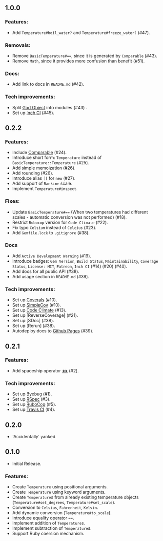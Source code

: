 ## 1.0.0

### Features:
  - Add `Temperature#boil_water?` and `Temperature#freeze_water?` (#47).

### Removals:
  - Remove `BasicTemperature#==`, since it is generated by `Comparable` (#43).
  - Remove `Math`, since it provides more confusion than benefit (#51).

### Docs:
  - Add link to docs in `README.md` (#42).

### Tech improvements:
  - Split [God Object](https://sourcemaking.com/antipatterns/the-blob) into modules (#43) .
  - Set up [Inch CI](https://inch-ci.org/) (#45).

## 0.2.2

### Features:
  - Include [Comparable](https://ruby-doc.org/core-3.0.1/Comparable.html) (#24).
  - Introduce short form: `Temperature` instead of `BasicTemperature::Temperature` (#25).
  - Add simple memoization (#26).
  - Add rounding (#26).
  - Introduce alias `[]` for `new` (#27).
  - Add support of `Rankine` scale.
  - Implement `Temperature#inspect`.

### Fixes:
  - Update `BasicTemperature#==` (When two temperatures had different scales - automatic conversion was not performed) (#18).
  - Restrict `Rubocop` version for `Code Climate` (#22).
  - Fix typo `Celsium` instead of `Celcius` (#23).
  - Add `Gemfile.lock` to `.gitignore` (#38).

### Docs
  - Add `Active Development Warning` (#19).
  - Introduce badges: `Gem Version`, `Build Status`, `Maintainability`, `Coverage Status`, `License: MIT`, `Patreon`, `Inch CI` (#14) (#20) (#40).
  - Add docs for all public API (#38).
  - Add usage section in `README.md` (#38).

### Tech improvements:
  - Set up [Coverals](https://docs.coveralls.io/ruby-on-rails) (#10).
  - Set up [SimpleCov](https://github.com/colszowka/simplecov) (#10).
  - Set up [Code Climate](https://codeclimate.com/) (#13).
  - Set up [ReverseCoverage] (#21).
  - Set up [SDoc] (#38).
  - Set up [Rerun] (#38).
  - Autodeploy docs to [Github Pages](https://pages.github.com/) (#39).

## 0.2.1

### Features:
  - Add spaceship operator [<=>](https://dev.to/jblengino510/the-spaceship-operator-in-ruby-2fmk) (#2).

### Tech improvements:
  - Set up [Byebug](https://github.com/deivid-rodriguez/byebug) (#1).
  - Set up [RSpec](https://rspec.info/) (#3).
  - Set up [RuboCop](https://github.com/rubocop-hq/rubocop) (#5).
  - Set up [Travis CI](https://travis-ci.com/) (#4).

## 0.2.0
  - 'Accidentally' yanked.

## 0.1.0
  - Initial Release.

### Features:
  - Create `Temperature` using positional arguments.
  - Create `Temperature` using keyword arguments.
  - Create `Temperature`s from already existing temperature objects (`Temperature#set_degrees`, `Temperature#set_scale`).
  - Conversion to `Celsius`, `Fahrenheit`, `Kelvin`.
  - Add dynamic conversion (`Temperature#to_scale`).
  - Introduce equality operator `==`.
  - Implement addition of `Temperature`s.
  - Implement subtraction of `Temperature`s.
  - Support Ruby coersion mechanism.
